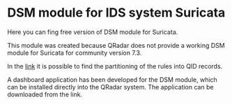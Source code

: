 # DSM module for IDS system Suricata

Here you can fing free version of DSM module for Suricata.

This module was created because QRadar does not provide a working DSM module for Suricata for community version 7.3.

In the [link]([url](https://github.com/tink0mar/move-sids-to-qradar)) it is possible to find the partitioning of the rules into QID records.

A dashboard application has been developed for the DSM module, which can be installed directly into the QRadar system. The application can be downloaded from the link.
